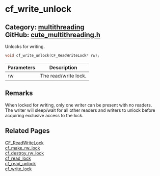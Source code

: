 [](../header.md ':include')

# cf_write_unlock

Category: [multithreading](/api_reference?id=multithreading)  
GitHub: [cute_multithreading.h](https://github.com/RandyGaul/cute_framework/blob/master/include/cute_multithreading.h)  
---

Unlocks for writing.

```cpp
void cf_write_unlock(CF_ReadWriteLock* rw);
```

Parameters | Description
--- | ---
rw | The read/write lock.

## Remarks

When locked for writing, only one writer can be present with no readers. The writer will sleep/wait for all other
readers and writers to unlock before acquiring exclusive access to the lock.

## Related Pages

[CF_ReadWriteLock](/multithreading/cf_readwritelock.md)  
[cf_make_rw_lock](/multithreading/cf_make_rw_lock.md)  
[cf_destroy_rw_lock](/multithreading/cf_destroy_rw_lock.md)  
[cf_read_lock](/multithreading/cf_read_lock.md)  
[cf_read_unlock](/multithreading/cf_read_unlock.md)  
[cf_write_lock](/multithreading/cf_write_lock.md)  
